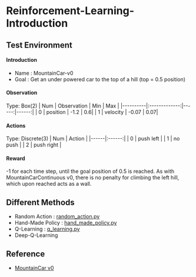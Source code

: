 # Reinforcement-Learning-Introduction

## Test Environment
#### Introduction
- Name : MountainCar-v0
- Goal : Get an under powered car to the top of a hill (top = 0.5 position)
#### Observation
Type: Box(2)
|  Num  |      Observation     | Min | Max |
|----------|:-------------:|------:|------:|
| 0 | position | -1.2 | 0.6|
| 1 |  velocity | -0.07 | 0.07|

#### Actions
Type: Discrete(3)
| Num | Action |
|------|:------:|
| 0 | push left |
| 1 | no push |
| 2 | push right |

#### Reward
-1 for each time step, until the goal position of 0.5 is reached. As with MountainCarContinuous v0, there is no penalty for climbing the left hill, which upon reached acts as a wall.

## Different Methods
- Random Action : [random_action.py](https://github.com/TzuYuOu/Reinforcement-Learning-Introduction/blob/master/random_action.py)
- Hand-Made Policy : [hand_made_policy.py](https://github.com/TzuYuOu/Reinforcement-Learning-Introduction/blob/master/hand_made_policy.py)
- Q-Learning : [q_learning.py](https://github.com/TzuYuOu/Reinforcement-Learning-Introduction/blob/master/q_learning.py)
- Deep-Q-Learning










## Reference
- [MountainCar v0](https://github.com/openai/gym/wiki/MountainCar-v0)

